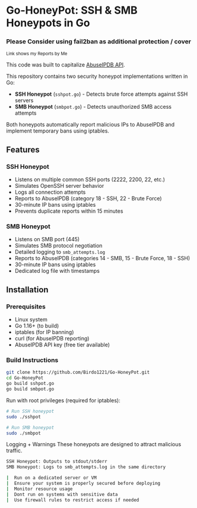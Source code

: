 # Go-HoneyPot: SSH & SMB Honeypots in Go
### Please Consider using fail2ban as additional protection / cover

<sup> Link shows my Reports by Me </sup>

This code was built to capitalize [AbuseIPDB API](https://www.abuseipdb.com/user/137416).  


This repository contains two security honeypot implementations written in Go:
- **SSH Honeypot** (`sshpot.go`) - Detects brute force attempts against SSH servers
- **SMB Honeypot** (`smbpot.go`) - Detects unauthorized SMB access attempts

Both honeypots automatically report malicious IPs to AbuseIPDB and implement temporary bans using iptables.

## Features

### SSH Honeypot
- Listens on multiple common SSH ports (2222, 2200, 22, etc.)
- Simulates OpenSSH server behavior
- Logs all connection attempts
- Reports to AbuseIPDB (category 18 - SSH, 22 - Brute Force)
- 30-minute IP bans using iptables
- Prevents duplicate reports within 15 minutes

### SMB Honeypot
- Listens on SMB port (445)
- Simulates SMB protocol negotiation
- Detailed logging to `smb_attempts.log`
- Reports to AbuseIPDB (categories 14 - SMB, 15 - Brute Force, 18 - SSH)
- 30-minute IP bans using iptables
- Dedicated log file with timestamps

## Installation

### Prerequisites
- Linux system
- Go 1.16+ (to build)
- iptables (for IP banning)
- curl (for AbuseIPDB reporting)
- AbuseIPDB API key (free tier available)

### Build Instructions
```bash
git clone https://github.com/Birdo1221/Go-HoneyPot.git
cd Go-HoneyPot
go build sshpot.go
go build smbpot.go
```

Run with root privileges (required for iptables):

```bash
# Run SSH honeypot
sudo ./sshpot

# Run SMB honeypot
sudo ./smbpot
```

Logging + Warnings
These honeypots are designed to attract malicious traffic.

```bash
SSH Honeypot: Outputs to stdout/stderr
SMB Honeypot: Logs to smb_attempts.log in the same directory

|  Run on a dedicated server or VM
|  Ensure your system is properly secured before deploying
|  Monitor resource usage
|  Dont run on systems with sensitive data
|  Use firewall rules to restrict access if needed
```
